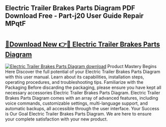 ## Electric Trailer Brakes Parts Diagram PDF Download Free - Part-j20 User Guide Repair MPqtF

# <h2><a href="http://dfnciu.blite.top/?on=Electric+Trailer+Brakes+Parts+Diagram">🔗Download New 👉🔴 Electric Trailer Brakes Parts Diagram</a></h2>

[![Electric Trailer Brakes Parts Diagram download](https://i.imgur.com/lujVjoI.png)](http://dfnciu.blite.top/?on=Electric+Trailer+Brakes+Parts+Diagram)
Product Mastery Begins Here Discover the full potential of your Electric Trailer Brakes Parts Diagram with this user manual. Learn about its capabilities, installation steps, operating procedures, and troubleshooting tips. Familiarize with the Packaging Before discarding the packaging, please ensure you have kept all necessary accessories Electric Trailer Brakes Parts Diagram. Electric Trailer Brakes Parts Diagram comes with an array of advanced features, including voice commands, customizable settings, multi-language support, and automatic backups, all accessible through the user interface. Your Success is Our Goal Electric Trailer Brakes Parts Diagram. We are here to ensure your complete satisfaction with your new product.
